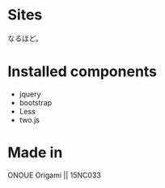 # Sites
なるほど。  
  
# Installed components
* jquery
* bootstrap
* Less
* two.js
  
# Made in 
ONOUE Origami || 15NC033